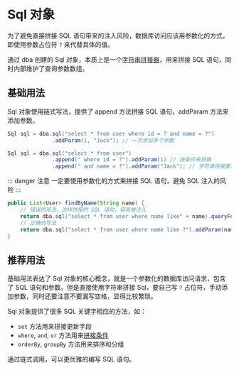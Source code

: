 # Sql 对象

为了避免直接拼接 SQL 语句带来的注入风险，数据库访问应该用参数化的方式，即使用参数占位符 `?` 来代替具体的值。

通过 dba 创建的 Sql 对象，本质上是一个[字符串拼接器](/other/stringBuilderX)，用来拼接 SQL 语句，同时内部维护了查询参数数组。

## 基础用法

Sql 对象使用链式写法，提供了 append 方法拼接 SQL 语句，addParam 方法来添加参数。

```java
Sql sql = dba.sql("select * from user where id = ? and name = ?")
              .addParam(1, "Jack"); // 一次添加多个参数

Sql sql = dba.sql("select * from user")
              .append(" where id = ?").addParam(1) // 按条件来拼接
              .append(" and name = ?").addParam("Jack"); // 字符串拼接要注意空格
```

::: danger 注意
一定要使用参数化的方式来拼接 SQL 语句，避免 SQL 注入的风险
:::

```java
public List<User> findByName(String name) {
    // 错误的写法，这样拼接的 SQL 语句，容易被注入
    return dba.sql("select * from user where name like" + name).queryForList(User.class);
    // 正确的写法
    return dba.sql("select * from user where name like ?").addParam(name).queryForList(User.class);
}
```

## 推荐用法

基础用法表达了 Sql 对象的核心概念，就是一个参数化的数据库访问请求，包含了 SQL 语句和参数。但是直接使用字符串拼接 Sql，要自己写 `?` 占位符，手动添加参数，同时还要注意不要漏写空格，显得比较繁琐。

Sql 对象提供了很多 SQL 关键字相应的方法，如：

- `set` 方法用来拼接更新字段
- `where`, `and`, `or` 方法用来[拼接条件](/sql/cnd)
- `orderBy`, `groupBy` 方法用来排序和分组

通过链式调用，可以更优雅的编写 SQL 语句。
